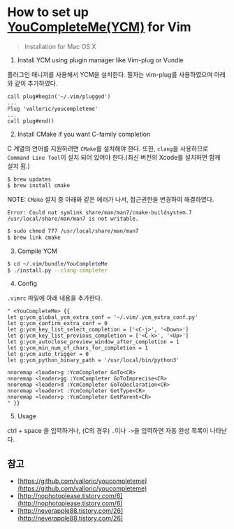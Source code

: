 # How to set up [YouCompleteMe(YCM)](https://github.com/valloric/youcompleteme) for Vim

> Installation for Mac OS X

1. Install YCM using plugin manager like Vim-plug or Vundle

플러그인 매니저를 사용해서 YCM을 설치한다. 필자는 vim-plug를 사용하였으며 아래와 같이 추가하였다.

```vim
call plug#begin('~/.vim/plugged')
...
Plug 'valloric/youcompleteme'
...
call plug#end()
```

2. Install CMake if you want C-family completion

C 계열의 언어를 지원하려면 `CMake`를 설치해야 한다. 또한, `clang`을 사용하므로 `Command Line Tool`이 설치 되어 있어야 한다.(최신 버전의 Xcode를 설치하면 함께 설치 됨.)

```
$ brew updates
$ brew install cmake
```

NOTE: `CMake` 설치 중 아래와 같은 에러가 나서, 접근권한을 변경하여 해결하였다.

```
Error: Could not symlink share/man/man7/cmake-buildsystem.7
/usr/local/share/man/man7 is not writable.
```
```bash
$ sudo chmod 777 /usr/local/share/man/man7
$ brew link cmake
```

3. Compile YCM

```bash
$ cd ~/.vim/bundle/YouCompleteMe
$ ./install.py --clang-completer
```

4. Config

`.vimrc` 파일에 아래 내용을 추가한다.

```vim
" <YouCompleteMe> {{
let g:ycm_global_ycm_extra_conf = '~/.vim/.ycm_extra_conf.py'
let g:ycm_confirm_extra_conf = 0
let g:ycm_key_list_select_completion = ['<C-j>', '<Down>']
let g:ycm_key_list_previous_completion = ['<C-k>', '<Up>']
let g:ycm_autoclose_preview_window_after_completion = 1
let g:ycm_min_num_of_chars_for_completion = 1
let g:ycm_auto_trigger = 0
let g:ycm_python_binary_path = '/usr/local/bin/python3'

nnoremap <leader>g :YcmCompleter GoTo<CR>
nnoremap <leader>gg :YcmCompleter GoToImprecise<CR>
nnoremap <leader>d :YcmCompleter GoToDeclaration<CR>
nnoremap <leader>t :YcmCompleter GetType<CR>
nnoremap <leader>p :YcmCompleter GetParent<CR>
" }}
```

5. Usage

ctrl + space 을 입력하거나, (C의 경우) `.`이나 `->`을 입력하면 자동 완성 목록이 나타난다.


## 참고
- [https://github.com/valloric/youcompleteme](https://github.com/valloric/youcompleteme)
- [http://nophotoplease.tistory.com/6](http://nophotoplease.tistory.com/6)
- [http://neverapple88.tistory.com/26](http://neverapple88.tistory.com/26)
